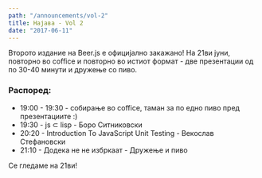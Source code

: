 ```yaml
---
path: "/announcements/vol-2"
title: Најава - Vol 2
date: "2017-06-11"
---
```


Второто издание на Beer.js е официјално закажано! На 21ви јуни, повторно во coffice и повторно во истиот формат - две презентации од по 30-40 минути и дружење со пиво. 

### Распоред:

* 19:00 - 19:30 - собирање во coffice, таман за по едно пиво пред презeнтациите :)
* 19:30 - js ⊂ lisp - Боро Ситниковски
* 20:20 - Introduction To JavaScript Unit Testing - Векослав Стефановски 
* 21:10 - Додека не не избркаат - Дружење и пиво

Се гледаме на 21ви!

